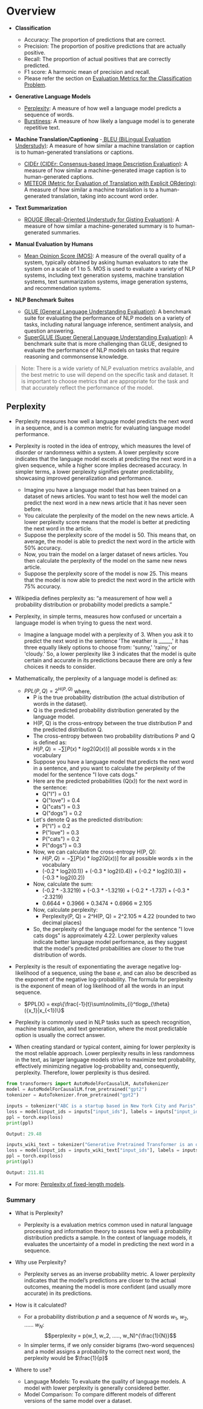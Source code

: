 # Overview 

- **Classification**
    - Accuracy: The proportion of predictions that are correct.
    - Precision: The proportion of positive predictions that are actually positive.
    - Recall: The proportion of actual positives that are correctly predicted.
    - F1 score: A harmonic mean of precision and recall.
    - Please refer the section on [Evaluation Metrics for the Classification Problem](https://github.com/ghimiresunil/LLM-PowerHouse-A-Curated-Guide-for-Large-Language-Models-with-Custom-Training-and-Inferencing/tree/articles/Articles/Evaluation%20Metrics/Classification).

- **Generative Language Models**
    - [Perplexity](https://en.wikipedia.org/wiki/Perplexity): A measure of how well a language model predicts a sequence of words.
    - [Burstiness](https://machinelearning.wtf/terms/burstiness/#:~:text=If%20a%20term%20is%20used,significant%20than%20the%20first%20appearance): A measure of how likely a language model is to generate repetitive text.
- **Machine Translation/Captioning**
    -[ BLEU (BiLingual Evaluation Understudy)](https://en.wikipedia.org/wiki/BLEU): A measure of how similar a machine translation or caption is to human-generated translations or captions.
    - [CIDEr (CIDEr: Consensus-based Image Description Evaluation)](https://arxiv.org/abs/1411.5726): A measure of how similar a machine-generated image caption is to human-generated captions.
    - [METEOR (Metric for Evaluation of Translation with Explicit ORdering)](https://en.wikipedia.org/wiki/METEOR): A measure of how similar a machine translation is to a human-generated translation, taking into account word order.
- **Text Summarization**
    - [ROUGE (Recall-Oriented Understudy for Gisting Evaluation)](https://www.aclweb.org/anthology/W04-1013.pdf): A measure of how similar a machine-generated summary is to human-generated summaries.
- **Manual Evaluation by Humans**
    - [Mean Opinion Score (MOS)](https://en.wikipedia.org/wiki/Mean_opinion_score): A measure of the overall quality of a system, typically obtained by asking human evaluators to rate the system on a scale of 1 to 5. MOS is used to evaluate a variety of NLP systems, including text generation systems, machine translation systems, text summarization systems, image generation systems, and recommendation systems.
- **NLP Benchmark Suites**
    - [GLUE (General Language Understanding Evaluation)](https://gluebenchmark.com/): A benchmark suite for evaluating the performance of NLP models on a variety of tasks, including natural language inference, sentiment analysis, and question answering.
    - [SuperGLUE (Super General Language Understanding Evaluation)](https://super.gluebenchmark.com/): A benchmark suite that is more challenging than GLUE, designed to evaluate the performance of NLP models on tasks that require reasoning and commonsense knowledge.

> Note: There is a wide variety of NLP evaluation metrics available, and the best metric to use will depend on the specific task and dataset. It is important to choose metrics that are appropriate for the task and that accurately reflect the performance of the model.


## Perplexity
- Perplexity measures how well a language model predicts the next word in a sequence, and is a common metric for evaluating language model performance.
- Perplexity is rooted in the idea of entropy, which measures the level of disorder or randomness within a system. A lower perplexity score indicates that the language model excels at predicting the next word in a given sequence, while a higher score implies decreased accuracy. In simpler terms, a lower perplexity signifies greater predictability, showcasing improved generalization and performance.
    -   Imagine you have a language model that has been trained on a dataset of news articles. You want to test how well the model can predict the next word in a new news article that it has never seen before.
    - You calculate the perplexity of the model on the new news article. A lower perplexity score means that the model is better at predicting the next word in the article.
    - Suppose the perplexity score of the model is 50. This means that, on average, the model is able to predict the next word in the article with 50% accuracy.
    - Now, you train the model on a larger dataset of news articles. You then calculate the perplexity of the model on the same new news article.
    - Suppose the perplexity score of the model is now 25. This means that the model is now able to predict the next word in the article with 75% accuracy.
- Wikipedia defines perplexity as: “a measurement of how well a probability distribution or probability model predicts a sample.”
- Perplexity, in simple terms, measures how confused or uncertain a language model is when trying to guess the next word. 
    - Imagine a language model with a perplexity of 3. When you ask it to predict the next word in the sentence 'The weather is _____,' it has three equally likely options to choose from: 'sunny,' 'rainy,' or 'cloudy.' So, a lower perplexity like 3 indicates that the model is quite certain and accurate in its predictions because there are only a few choices it needs to consider.
- Mathematically, the perplexity of a language model is defined as:
    - $PPL(P,Q) = 2^{H(P,Q)}$ where, 
        - P is the true probability distribution (the actual distribution of words in the dataset).
        - Q is the predicted probability distribution generated by the language model.
        - H(P, Q) is the cross-entropy between the true distribution P and the predicted distribution Q.
        - The cross-entropy between two probability distributions P and Q is defined as:
        - $H(P,Q)= -\sum[P(x) * log2(Q(x))]$ all possible words x in the vocabulary
        - Suppose you have a language model that predicts the next word in a sentence, and you want to calculate the perplexity of the model for the sentence "I love cats dogs." 
        - Here are the predicted probabilities (Q(x)) for the next word in the sentence:
            - Q("I") = 0.1
            - Q("love") = 0.4
            - Q("cats") = 0.3
            - Q("dogs") = 0.2
        - Let's denote Q as the predicted distribution:
            - P("I") = 0.2
            - P("love") = 0.3
            - P("cats") = 0.2
            - P("dogs") = 0.3
        - Now, we can calculate the cross-entropy H(P, Q):
            -   $H(P,Q)= -\sum[P(x) * log2(Q(x))]$ for all possible words x in the vocabulary
            - (-0.2 * log2(0.1)) + (-0.3 * log2(0.4)) + (-0.2 * log2(0.3)) + (-0.3 * log2(0.2))
        - Now, calculate the sum:
            - (-0.2 * -3.3219) + (-0.3 * -1.3219) + (-0.2 * -1.737) + (-0.3 * -2.3219)
            - 0.6644 + 0.3966 + 0.3474 + 0.6966 ≈ 2.105
        - Now, calculate perplexity:
            - Perplexity(P, Q) = 2^H(P, Q) = 2^2.105 ≈ 4.22 (rounded to two decimal places)
        - So, the perplexity of the language model for the sentence "I love cats dogs" is approximately 4.22. Lower perplexity values indicate better language model performance, as they suggest that the model's predicted probabilities are closer to the true distribution of words.
- Perplexity is the result of exponentiating the average negative log-likelihood of a sequence, using the base $e$, and can also be described as the exponent of the negative log-probability. The formula for perplexity is the exponent of mean of log likelihood of all the words in an input sequence.
    - $PPL(X) = exp\{\frac{-1}{t}\sum\nolimits_{i}^tlogp_{\theta}({x_1}|x_{<1})\}$
- Perplexity is commonly used in NLP tasks such as speech recognition, machine translation, and text generation, where the most predictable option is usually the correct answer.

- When creating standard or typical content, aiming for lower perplexity is the most reliable approach. Lower perplexity results in less randomness in the text, as larger language models strive to maximize text probability, effectively minimizing negative log-probability and, consequently, perplexity. Therefore, lower perplexity is thus desired.

```python
from transformers import AutoModelForCausalLM, AutoTokenizer
model = AutoModelForCausalLM.from_pretrained("gpt2")
tokenizer = AutoTokenizer.from_pretrained("gpt2")

inputs = tokenizer("ABC is a startup based in New York City and Paris", return_tensors = "pt")
loss = model(input_ids = inputs["input_ids"], labels = inputs["input_ids"]).loss
ppl = torch.exp(loss)
print(ppl)

Output: 29.48

inputs_wiki_text = tokenizer("Generative Pretrained Transformer is an opensource artificial intelligence created by OpenAI in February 2019", return_tensors = "pt")
loss = model(input_ids = inputs_wiki_text["input_ids"], labels = inputs_wiki_text["input_ids"]).loss
ppl = torch.exp(loss)
print(ppl)

Output: 211.81
```
- For more: [Perplexity of fixed-length models](https://huggingface.co/docs/transformers/perplexity).

### Summary 

- What is Perplexity?
    - Perplexity is a evaluation metrics common used in natural language processing and information theory to assess how well a probability distribution predicts a sample. In the context of language models, it evaluates the uncertainty of a model in predicting the next word in a sequence.

- Why use Perplexity?
    - Perplexity serves as an inverse probability metric. A lower perplexity indicates that the model’s predictions are closer to the actual outcomes, meaning the model is more confident (and usually more accurate) in its predictions.

- How is it calculated?
    - For a probability distribution $p$ and a sequence of $N$ words $w_1$, $w_2$, ...... $w_N$: $$perplexity = p(w_1, w_2, ....., w_N)^{\frac{1}{N}}$$
    - In simpler terms, if we only consider bigrams (two-word sequences) and a model assigns a probability  to the correct next word, the perplexity would be $\frac{1}{p}$
- Where to use?
    - Language Models: To evaluate the quality of language models. A model with lower perplexity is generally considered better.
    - Model Comparison: To compare different models of different versions of the same model over a dataset.









